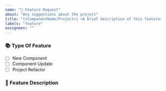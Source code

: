 ```yaml
---
name: "🎉 Feature Request"
about: "Any suggestions about the project"
title: "[<ComponentName/Project>] <A brief description of this feature>"
labels: "feature"
assignees: ""
---
```


### 📚 Type Of Feature

- [ ] New Component
- [ ] Component Update
- [ ] Project Refactor

### 💬 Feature Description

<!-- Detailed description of the feature -->
